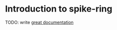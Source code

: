 # Introduction to spike-ring

TODO: write [great documentation](http://jacobian.org/writing/what-to-write/)
